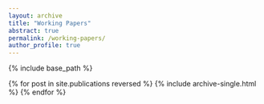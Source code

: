 ```yaml
---
layout: archive
title: "Working Papers"
abstract: true
permalink: /working-papers/
author_profile: true
---
```


{% include base_path %}

{% for post in site.publications reversed %}
  {% include archive-single.html %}
{% endfor %}

